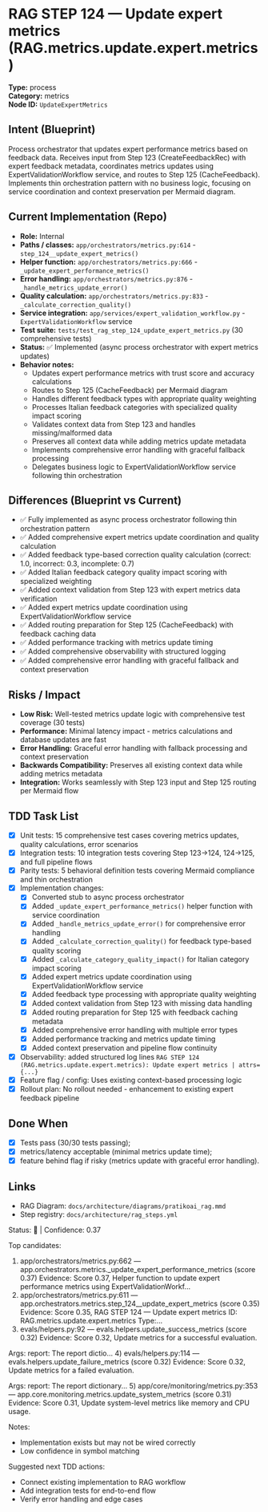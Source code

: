# RAG STEP 124 — Update expert metrics (RAG.metrics.update.expert.metrics)

**Type:** process  
**Category:** metrics  
**Node ID:** `UpdateExpertMetrics`

## Intent (Blueprint)
Process orchestrator that updates expert performance metrics based on feedback data. Receives input from Step 123 (CreateFeedbackRec) with expert feedback metadata, coordinates metrics updates using ExpertValidationWorkflow service, and routes to Step 125 (CacheFeedback). Implements thin orchestration pattern with no business logic, focusing on service coordination and context preservation per Mermaid diagram.

## Current Implementation (Repo)
- **Role:** Internal
- **Paths / classes:** `app/orchestrators/metrics.py:614` - `step_124__update_expert_metrics()`
- **Helper function:** `app/orchestrators/metrics.py:666` - `_update_expert_performance_metrics()`
- **Error handling:** `app/orchestrators/metrics.py:876` - `_handle_metrics_update_error()`
- **Quality calculation:** `app/orchestrators/metrics.py:833` - `_calculate_correction_quality()`
- **Service integration:** `app/services/expert_validation_workflow.py` - `ExpertValidationWorkflow` service
- **Test suite:** `tests/test_rag_step_124_update_expert_metrics.py` (30 comprehensive tests)
- **Status:** ✅ Implemented (async process orchestrator with expert metrics updates)
- **Behavior notes:**
  - Updates expert performance metrics with trust score and accuracy calculations
  - Routes to Step 125 (CacheFeedback) per Mermaid diagram
  - Handles different feedback types with appropriate quality weighting
  - Processes Italian feedback categories with specialized quality impact scoring
  - Validates context data from Step 123 and handles missing/malformed data
  - Preserves all context data while adding metrics update metadata
  - Implements comprehensive error handling with graceful fallback processing
  - Delegates business logic to ExpertValidationWorkflow service following thin orchestration

## Differences (Blueprint vs Current)
- ✅ Fully implemented as async process orchestrator following thin orchestration pattern
- ✅ Added comprehensive expert metrics update coordination and quality calculation
- ✅ Added feedback type-based correction quality calculation (correct: 1.0, incorrect: 0.3, incomplete: 0.7)
- ✅ Added Italian feedback category quality impact scoring with specialized weighting
- ✅ Added context validation from Step 123 with expert metrics data verification
- ✅ Added expert metrics update coordination using ExpertValidationWorkflow service
- ✅ Added routing preparation for Step 125 (CacheFeedback) with feedback caching data
- ✅ Added performance tracking with metrics update timing
- ✅ Added comprehensive observability with structured logging
- ✅ Added comprehensive error handling with graceful fallback and context preservation

## Risks / Impact
- **Low Risk:** Well-tested metrics update logic with comprehensive test coverage (30 tests)
- **Performance:** Minimal latency impact - metrics calculations and database updates are fast
- **Error Handling:** Graceful error handling with fallback processing and context preservation
- **Backwards Compatibility:** Preserves all existing context data while adding metrics metadata
- **Integration:** Works seamlessly with Step 123 input and Step 125 routing per Mermaid flow

## TDD Task List
- [x] Unit tests: 15 comprehensive test cases covering metrics updates, quality calculations, error scenarios
- [x] Integration tests: 10 integration tests covering Step 123→124, 124→125, and full pipeline flows
- [x] Parity tests: 5 behavioral definition tests covering Mermaid compliance and thin orchestration
- [x] Implementation changes:
  - [x] Converted stub to async process orchestrator
  - [x] Added `_update_expert_performance_metrics()` helper function with service coordination
  - [x] Added `_handle_metrics_update_error()` for comprehensive error handling
  - [x] Added `_calculate_correction_quality()` for feedback type-based quality scoring
  - [x] Added `_calculate_category_quality_impact()` for Italian category impact scoring
  - [x] Added expert metrics update coordination using ExpertValidationWorkflow service
  - [x] Added feedback type processing with appropriate quality weighting
  - [x] Added context validation from Step 123 with missing data handling
  - [x] Added routing preparation for Step 125 with feedback caching metadata
  - [x] Added comprehensive error handling with multiple error types
  - [x] Added performance tracking and metrics update timing
  - [x] Added context preservation and pipeline flow continuity
- [x] Observability: added structured log lines
  `RAG STEP 124 (RAG.metrics.update.expert.metrics): Update expert metrics | attrs={...}`
- [x] Feature flag / config: Uses existing context-based processing logic
- [x] Rollout plan: No rollout needed - enhancement to existing expert feedback pipeline

## Done When
- [x] Tests pass (30/30 tests passing);
- [x] metrics/latency acceptable (minimal metrics update time);
- [x] feature behind flag if risky (metrics update with graceful error handling).

## Links
- RAG Diagram: `docs/architecture/diagrams/pratikoai_rag.mmd`
- Step registry: `docs/architecture/rag_steps.yml`


<!-- AUTO-AUDIT:BEGIN -->
Status: 🔌  |  Confidence: 0.37

Top candidates:
1) app/orchestrators/metrics.py:662 — app.orchestrators.metrics._update_expert_performance_metrics (score 0.37)
   Evidence: Score 0.37, Helper function to update expert performance metrics using ExpertValidationWorkf...
2) app/orchestrators/metrics.py:611 — app.orchestrators.metrics.step_124__update_expert_metrics (score 0.35)
   Evidence: Score 0.35, RAG STEP 124 — Update expert metrics
ID: RAG.metrics.update.expert.metrics
Type:...
3) evals/helpers.py:92 — evals.helpers.update_success_metrics (score 0.32)
   Evidence: Score 0.32, Update metrics for a successful evaluation.

Args:
    report: The report dictio...
4) evals/helpers.py:114 — evals.helpers.update_failure_metrics (score 0.32)
   Evidence: Score 0.32, Update metrics for a failed evaluation.

Args:
    report: The report dictionary...
5) app/core/monitoring/metrics.py:353 — app.core.monitoring.metrics.update_system_metrics (score 0.31)
   Evidence: Score 0.31, Update system-level metrics like memory and CPU usage.

Notes:
- Implementation exists but may not be wired correctly
- Low confidence in symbol matching

Suggested next TDD actions:
- Connect existing implementation to RAG workflow
- Add integration tests for end-to-end flow
- Verify error handling and edge cases
<!-- AUTO-AUDIT:END -->